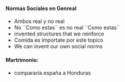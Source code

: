 #### Normas Sociales en Genreal
 - Ambos real y no real
 - No ¨Como estas¨ es no real ¨Como estas¨
 - invented structures that we reinforce
 - Comida es importate por este topico
 - We can invent our own social norms
#### Martrimonio:
 - compararía españa a Honduras
<!--stackedit_data:
eyJoaXN0b3J5IjpbMjAzNzUyODA1MSwtMTQ3NjYxNzAwMywtMz
U2MjAyNTAwLDE0NjUwODE4NDddfQ==
-->